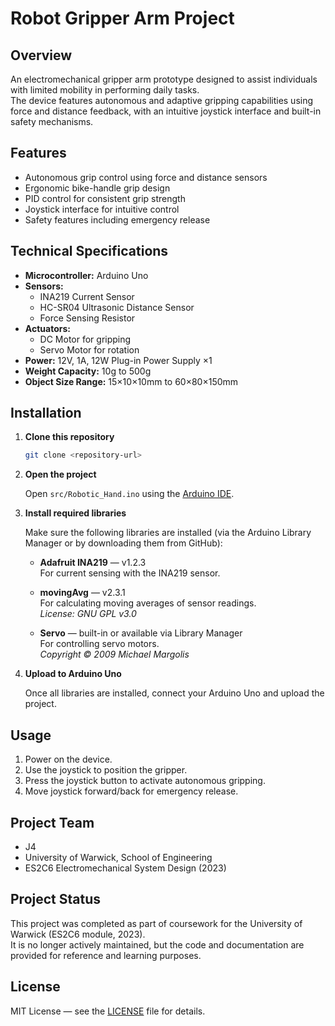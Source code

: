 # Robot Gripper Arm Project

## Overview

An electromechanical gripper arm prototype designed to assist individuals with limited mobility in performing daily tasks.  
The device features autonomous and adaptive gripping capabilities using force and distance feedback, with an intuitive joystick interface and built-in safety mechanisms.

## Features

- Autonomous grip control using force and distance sensors
- Ergonomic bike-handle grip design
- PID control for consistent grip strength
- Joystick interface for intuitive control
- Safety features including emergency release

## Technical Specifications

- **Microcontroller:** Arduino Uno
- **Sensors:**
  - INA219 Current Sensor
  - HC-SR04 Ultrasonic Distance Sensor
  - Force Sensing Resistor
- **Actuators:**
  - DC Motor for gripping
  - Servo Motor for rotation
- **Power:** 12V, 1A, 12W Plug-in Power Supply ×1
- **Weight Capacity:** 10g to 500g
- **Object Size Range:** 15×10×10mm to 60×80×150mm

## Installation

1. **Clone this repository**

    ```bash
    git clone <repository-url>
    ```

2. **Open the project**

    Open `src/Robotic_Hand.ino` using the [Arduino IDE](https://www.arduino.cc/en/software).

3. **Install required libraries**

    Make sure the following libraries are installed (via the Arduino Library Manager or by downloading them from GitHub):

    - **Adafruit INA219** — v1.2.3  
      For current sensing with the INA219 sensor.

    - **movingAvg** — v2.3.1  
      For calculating moving averages of sensor readings.  
      *License: GNU GPL v3.0*

    - **Servo** — built-in or available via Library Manager  
      For controlling servo motors.  
      *Copyright © 2009 Michael Margolis*

4. **Upload to Arduino Uno**

    Once all libraries are installed, connect your Arduino Uno and upload the project.

## Usage

1. Power on the device.
2. Use the joystick to position the gripper.
3. Press the joystick button to activate autonomous gripping.
4. Move joystick forward/back for emergency release.

## Project Team

- J4  
- University of Warwick, School of Engineering  
- ES2C6 Electromechanical System Design (2023)

## Project Status

This project was completed as part of coursework for the University of Warwick (ES2C6 module, 2023).  
It is no longer actively maintained, but the code and documentation are provided for reference and learning purposes.

## License

MIT License — see the [LICENSE](LICENSE) file for details.
